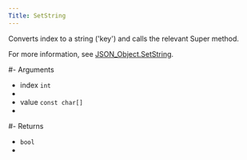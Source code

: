 ```yaml
---
Title: SetString
---
```


Converts index to a string ('key') and calls the relevant Super method.

For more information, see [JSON_Object.SetString](#content-json-object-methods-setstring).

#- Arguments
- index `int`
- 
- value `const char[]`
- 

#- Returns
- `bool`
- 
